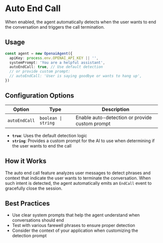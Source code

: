 # Auto End Call

When enabled, the agent automatically detects when the user wants to end the conversation and triggers the call termination.

## Usage

```typescript
const agent = new OpenaiAgent({
  apiKey: process.env.OPENAI_API_KEY || '',
  systemPrompt: 'You are a helpful assistant',
  autoEndCall: true, // Use default detection
  // or provide custom prompt:
  // autoEndCall: 'User is saying goodbye or wants to hang up',
})
```

## Configuration Options

| Option        | Type                | Description                                    |
| ------------- | ------------------- | ---------------------------------------------- |
| `autoEndCall` | `boolean \| string` | Enable auto-detection or provide custom prompt |

- **`true`**: Uses the default detection logic
- **`string`**: Provides a custom prompt for the AI to use when determining if the user wants to end the call

## How it Works

The auto end call feature analyzes user messages to detect phrases and context that indicate the user wants to terminate the conversation. When such intent is detected, the agent automatically emits an `EndCall` event to gracefully close the session.

## Best Practices

- Use clear system prompts that help the agent understand when conversations should end
- Test with various farewell phrases to ensure proper detection
- Consider the context of your application when customizing the detection prompt
